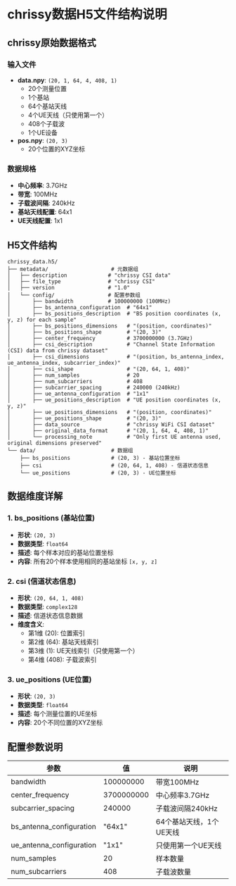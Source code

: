 # chrissy数据H5文件结构说明


## chrissy原始数据格式

### 输入文件
- **data.npy**: `(20, 1, 64, 4, 408, 1)`
  - 20个测量位置
  - 1个基站
  - 64个基站天线
  - 4个UE天线（只使用第一个）
  - 408个子载波
  - 1个UE设备
- **pos.npy**: `(20, 3)`
  - 20个位置的XYZ坐标

### 数据规格
- **中心频率**: 3.7GHz
- **带宽**: 100MHz
- **子载波间隔**: 240kHz
- **基站天线配置**: 64x1
- **UE天线配置**: 1x1

## H5文件结构

```
chrissy_data.h5/
├── metadata/                    # 元数据组
│   ├── description             # "chrissy CSI data"
│   ├── file_type               # "chrissy CSI"
│   ├── version                 # "1.0"
│   └── config/                 # 配置参数组
│       ├── bandwidth           # 100000000 (100MHz)
│       ├── bs_antenna_configuration  # "64x1"
│       ├── bs_positions_description  # "BS position coordinates (x, y, z) for each sample"
│       ├── bs_positions_dimensions   # "(position, coordinates)"
│       ├── bs_positions_shape        # "(20, 3)"
│       ├── center_frequency          # 3700000000 (3.7GHz)
│       ├── csi_description           # "Channel State Information (CSI) data from chrissy dataset"
│       ├── csi_dimensions            # "(position, bs_antenna_index, ue_antenna_index, subcarrier_index)"
│       ├── csi_shape                 # "(20, 64, 1, 408)"
│       ├── num_samples               # 20
│       ├── num_subcarriers           # 408
│       ├── subcarrier_spacing        # 240000 (240kHz)
│       ├── ue_antenna_configuration  # "1x1"
│       ├── ue_positions_description  # "UE position coordinates (x, y, z)"
│       ├── ue_positions_dimensions   # "(position, coordinates)"
│       ├── ue_positions_shape        # "(20, 3)"
│       ├── data_source               # "chrissy WiFi CSI dataset"
│       ├── original_data_format      # "(20, 1, 64, 4, 408, 1)"
│       └── processing_note           # "Only first UE antenna used, original dimensions preserved"
└── data/                        # 数据组
    ├── bs_positions             # (20, 3) - 基站位置坐标
    ├── csi                      # (20, 64, 1, 408) - 信道状态信息
    └── ue_positions             # (20, 3) - UE位置坐标
```

## 数据维度详解

### 1. bs_positions (基站位置)
- **形状**: `(20, 3)`
- **数据类型**: `float64`
- **描述**: 每个样本对应的基站位置坐标
- **内容**: 所有20个样本使用相同的基站坐标 `[x, y, z]`

### 2. csi (信道状态信息)
- **形状**: `(20, 64, 1, 408)`
- **数据类型**: `complex128`
- **描述**: 信道状态信息数据
- **维度含义**:
  - 第1维 (20): 位置索引
  - 第2维 (64): 基站天线索引
  - 第3维 (1): UE天线索引（只使用第一个）
  - 第4维 (408): 子载波索引

### 3. ue_positions (UE位置)
- **形状**: `(20, 3)`
- **数据类型**: `float64`
- **描述**: 每个测量位置的UE坐标
- **内容**: 20个不同位置的XYZ坐标

## 配置参数说明

| 参数 | 值 | 说明 |
|------|----|----- |
| bandwidth | 100000000 | 带宽100MHz |
| center_frequency | 3700000000 | 中心频率3.7GHz |
| subcarrier_spacing | 240000 | 子载波间隔240kHz |
| bs_antenna_configuration | "64x1" | 64个基站天线，1个UE天线 |
| ue_antenna_configuration | "1x1" | 只使用第一个UE天线 |
| num_samples | 20 | 样本数量 |
| num_subcarriers | 408 | 子载波数量 |
